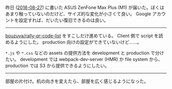 昨日 ([2018-08-27][]) に書いた ASUS ZenFone Max Plus (M1) が届いた。ぼくはあまり触っていないのだけど、サイズ的な変化が小さくて良い。 Google アカウントを設定すれば、だいたい復旧できるのは良い。

-----

[bouzuya/rally-qr-code-list][] をすこしだけ進めている。 Client 側で script を読めるようにした。 production 向けの設定ができていないけど……。

`*.js` や `*.css` などの assets の提供方法を development と production で分けたい。 development では webpack-dev-server (HMR) か file system から、 production では S3 から提供できるようにしたい。

-----

部屋の片付け。机の向きを変えたら、部屋を広く感じるようになった。

[2018-08-27]: https://blog.bouzuya.net/2018/08/27/
[bouzuya/rally-qr-code-list]: https://github.com/bouzuya/rally-qr-code-list
